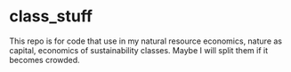 # class_stuff  
This repo is for code that use in my natural resource economics, nature as capital, economics of sustainability classes. Maybe I will split them if it becomes crowded.
